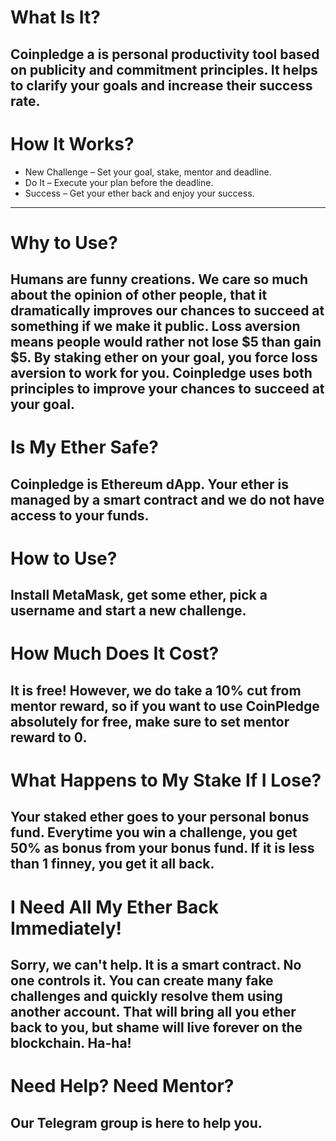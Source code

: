 # What Is It?  
Coinpledge a is personal productivity tool based on publicity and commitment principles. It helps to clarify your goals and increase their success rate.
---

# How It Works?  
* New Challenge – Set your goal, stake, mentor and deadline.  
* Do It – Execute your plan before the deadline.  
* Success – Get your ether back and enjoy your success.  
---

# Why to Use?  
Humans are funny creations. We care so much about the opinion of other people, that it dramatically improves our chances to succeed at something if we make it public. Loss aversion means people would rather not lose $5 than gain $5. By staking ether on your goal, you force loss aversion to work for you. Coinpledge uses both principles to improve your chances to succeed at your goal.
---

# Is My Ether Safe?  
Coinpledge is Ethereum dApp. Your ether is managed by a smart contract and we do not have access to your funds.
---

# How to Use?  
Install MetaMask, get some ether, pick a username and start a new challenge.
---

# How Much Does It Cost?  
It is free! However, we do take a 10% cut from mentor reward, so if you want to use CoinPledge absolutely for free, make sure to set mentor reward to 0.
---

# What Happens to My Stake If I Lose?  
Your staked ether goes to your personal bonus fund. Everytime you win a challenge, you get 50% as bonus from your bonus fund. If it is less than 1 finney, you get it all back.
---

# I Need All My Ether Back Immediately!  
Sorry, we can't help. It is a smart contract. No one controls it. You can create many fake challenges and quickly resolve them using another account. That will bring all you ether back to you, but shame will live forever on the blockchain. Ha-ha!
---

# Need Help? Need Mentor? 
Our Telegram group is here to help you.
---